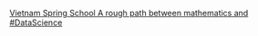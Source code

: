 [Vietnam Spring School   A rough path between mathematics and #DataScience](https://qi.tc/qi/111244)